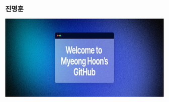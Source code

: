 ## 진명훈
<div align="center">
 <img src="https://github.com/MyeonghoonJin/MyeonghoonJin/blob/main/Fueler%20Twitter%20header%20-%2013%20(1).png" alt="헤더 이미지 설명" width="100%" height="250px" />
</div>
